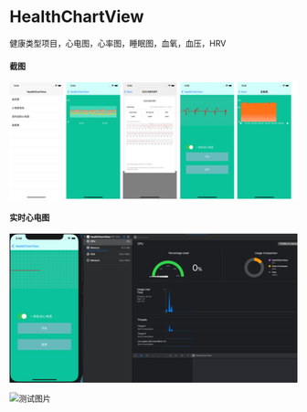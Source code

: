 # HealthChartView
健康类型项目，心电图，心率图，睡眠图，血氧，血压，HRV

#### 截图

#### ![预览图](https://github.com/YOrange834/HealthChartView/blob/master/res/%E6%9C%AA%E6%A0%87%E9%A2%98-1.jpg)

#### 实时心电图

![实时心电图](https://github.com/YOrange834/HealthChartView/blob/master/res/Untitled.gif)

![测试图片](https://p6-juejin.byteimg.com/tos-cn-i-k3u1fbpfcp/1ebb7507a64045a5b15db0b68a0f3462~tplv-k3u1fbpfcp-watermark.image)